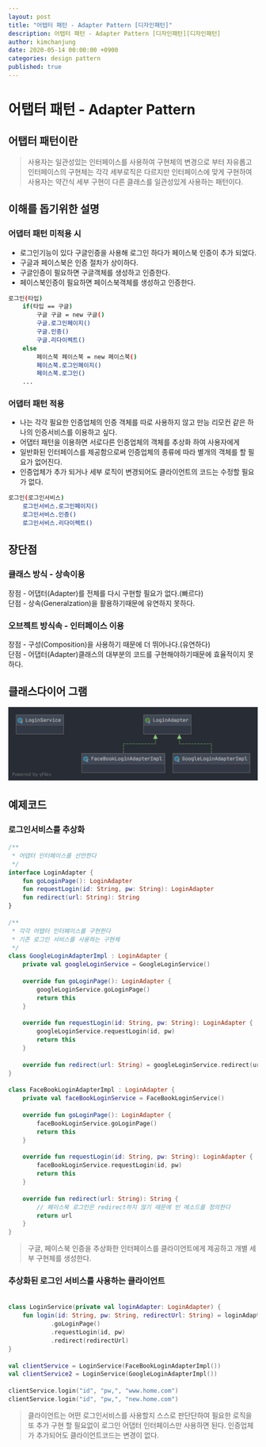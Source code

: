 ```yaml
---
layout: post
title: "어탭터 패턴 - Adapter Pattern [디자인패턴]"
description: 어탭터 패턴 - Adapter Pattern [디자인패턴][디자인패턴]
author: kimchanjung
date: 2020-05-14 00:00:00 +0900
categories: design pattern
published: true
---
```


# 어탭터 패턴 - Adapter Pattern

## 어탭터 패턴이란
> 사용자는 일관성있는 인터페이스를 사용하여 구현체의 변경으로 부터 자유롭고   
> 인터페이스의 구현체는 각각 세부로직은 다르지만 인터페이스에 맞게 구현하여  
> 사용자는 약간식 세부 구현이 다른 클래스를 일관성있게 사용하는 패턴이다.

## 이해를 돕기위한 설명 
### 어댑터 패턴 미적용 시
- 로그인기능이 있다 구글인증을 사용해 로그인 하다가 페이스북 인증이 추가 되었다.
- 구글과 페이스북은 인증 절차가 상이하다.
- 구글인증이 필요하면 구글객체를 생성하고 인증한다.
- 페이스북인증이 필요하면 페이스북객체를 생성하고 인증한다.

```bash
로그인(타입)
    if(타입 == 구글)
        구글 구글 = new 구글()
        구글.로그인페이지()
        구글.인증()
        구글.리다이렉트()
    else 
        페이스북 페이스북 = new 페이스북()
        페이스북.로그인페이지()
        페이스북.로그인()
    ...
```

### 어댑터 패턴 적용
- 나는 각각 필요한 인증업체의 인증 객체를 따로 사용하지 않고 만능 리모컨 같은
하나의 인증서비스를 이용하고 싶다.
- 어댑터 패턴을 이용하면 서로다른 인증업체의 객체를 추상화 하여 사용자에게
- 일반화된 인터페이스를 제공함으로써 인증업체의 종류에 따라 별개의 객체를 할 필요가
없어진다.
- 인증업체가 추가 되거나 세부 로직이 변경되어도 클라이언트의 코드는 수정할 필요가 없다.

```bash
로그인(로그인서비스)
    로그인서비스.로그인페이지()
    로그인서비스.인증()
    로그인서비스.리다이렉트()
```

## 장단점
### 클래스 방식 - 상속이용 
장점 - 어댑터(Adapter)를 전체를 다시 구현할 필요가 없다.(빠르다)  
단점 - 상속(Generalzation)을 활용하기때문에 유연하지 못하다.  
### 오브젝트 방식속 - 인터페이스 이용 
장점 - 구성(Composition)을 사용하기 때문에 더 뛰어나다.(유연하다)  
단점 - 어댑터(Adapter)클래스의 대부분의 코드를 구현해야하기때문에 효율적이지 못하다.

## 클래스다이어 그램
![class-diagram](/post-img/design-pattern/adapter-pattern-class-diagram.png)

## 예제코드
### 로그인서비스를 추상화
```kotlin
/**
 * 어댑터 인터페이스를 선언한다
 */
interface LoginAdapter {
    fun goLoginPage(): LoginAdapter
    fun requestLogin(id: String, pw: String): LoginAdapter
    fun redirect(url: String): String
}

/**
 * 각각 어탭터 인터페이스를 구현한다
 * 기존 로그인 서비스를 사용하는 구현체
 */
class GoogleLoginAdapterImpl : LoginAdapter {
    private val googleLoginService = GoogleLoginService()

    override fun goLoginPage(): LoginAdapter {
        googleLoginService.goLoginPage()
        return this
    }

    override fun requestLogin(id: String, pw: String): LoginAdapter {
        googleLoginService.requestLogin(id, pw)
        return this
    }

    override fun redirect(url: String) = googleLoginService.redirect(url)
}

class FaceBookLoginAdapterImpl : LoginAdapter {
    private val faceBookLoginService = FaceBookLoginService()

    override fun goLoginPage(): LoginAdapter {
        faceBookLoginService.goLoginPage()
        return this
    }

    override fun requestLogin(id: String, pw: String): LoginAdapter {
        faceBookLoginService.requestLogin(id, pw)
        return this
    }

    override fun redirect(url: String): String {
        // 페이스북 로그인은 redirect하지 않기 때문에 빈 메소드를 정의한다
        return url
    }
}
```
> 구글, 페이스북 인증을 추상화한 인터페이스를 클라이언트에게 제공하고 개별 세부 구현체를 생성한다. 

### 추상화된 로그인 서비스를 사용하는 클라이언트
```kotlin

class LoginService(private val loginAdapter: LoginAdapter) {
    fun login(id: String, pw: String, redirectUrl: String) = loginAdapter
            .goLoginPage()
            .requestLogin(id, pw)
            .redirect(redirectUrl)
}

val clientService = LoginService(FaceBookLoginAdapterImpl())
val clientService2 = LoginService(GoogleLoginAdapterImpl())

clientService.login("id", "pw,", "www.home.com")
clientService.login("id", "pw,", "new.home.com")
```
> 클라이언트는 어떤 로그인서비스를 사용할지 스스로 판단단하여 필요한 로직을 또 추가 구현 할 필요없이 로그인 어댑터 인터페이스만 사용하면 된다.
> 인증업체가 추가되어도 클라이언트코드는 변경이 없다.
